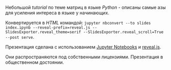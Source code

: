 Небольшой *tutorial* по теме матриц в языке *Python* - описаны самые азы для усиления интереса в языке у начинающих.

Конвертируется в *HTML* командой: `jupyter nbconvert --to slides index.ipynb --reveal-prefix=reveal.js --SlidesExporter.reveal_theme=serif --SlidesExporter.reveal_scroll=True --post serve`.

Презентация сделана с использованием [Jupyter Notebooks](https://jupyter.org/) и [reveal.js](https://revealjs.com/).

Они распространяются под собственными лицензиями. Презентация в общественном достоянии.

